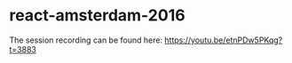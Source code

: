 # react-amsterdam-2016

The session recording can be found here: https://youtu.be/etnPDw5PKqg?t=3883

